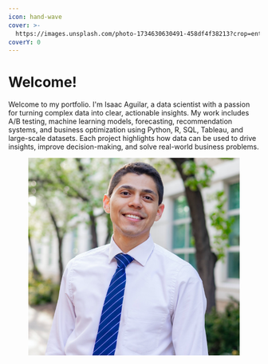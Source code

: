 ```yaml
---
icon: hand-wave
cover: >-
  https://images.unsplash.com/photo-1734630630491-458df4f38213?crop=entropy&cs=srgb&fm=jpg&ixid=M3wxOTcwMjR8MHwxfHJhbmRvbXx8fHx8fHx8fDE3NDU4NTU4NTh8&ixlib=rb-4.0.3&q=85
coverY: 0
---
```


# Welcome!

Welcome to my portfolio. I'm Isaac Aguilar, a data scientist with a passion for turning complex data into clear, actionable insights. My work includes A/B testing, machine learning models, forecasting, recommendation systems, and business optimization using Python, R, SQL, Tableau, and large-scale datasets. Each project highlights how data can be used to drive insights, improve decision-making, and solve real-world business problems.

<figure><img src=".gitbook/assets/Screen Shot 2025-04-28 at 9.30.23 AM.png" alt="" width="511"><figcaption></figcaption></figure>
